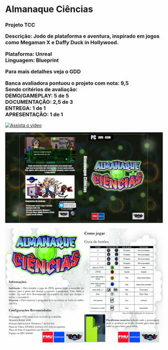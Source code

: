 <h1>Almanaque Ciências</h1>
<h3>Projeto TCC 

Descrição: Jodo de plataforma e aventura, inspirado em jogos como Megaman X e Daffy Duck in Hollywood.<br>

Plataforma: Unreal<br>
Linguagem: Blueprint<br>

Para mais detalhes veja o GDD<br>

Banca avaliadora pontuou o projeto com nota: 9,5 <br>
Sendo critérios de avaliação: <br>
DEMO/GAMEPLAY: 5 de 5 <br>
DOCUMENTAÇÃO: 2,5 de 3 <br>
ENTREGA: 1 de 1 <br>
APRESENTAÇÃO: 1 de 1</h3>



[![Assista o video](https://i.ytimg.com/vi/v3t-XjxGmQ8/hqdefault.jpg)](https://youtu.be/v3t-XjxGmQ8)


![](Capa.png)


![](Manual.jpg)